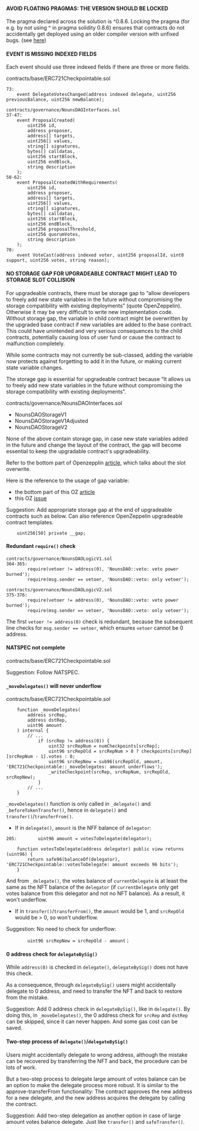 
#### AVOID FLOATING PRAGMAS: THE VERSION SHOULD BE LOCKED

The pragma declared across the solution is ^0.8.6. Locking the pragma (for e.g. by not using ^ in pragma solidity 0.8.6) ensures that contracts do not accidentally get deployed using an older compiler version with unfixed bugs. (see [here](https://swcregistry.io/docs/SWC-103))



#### EVENT IS MISSING INDEXED FIELDS


Each event should use three indexed fields if there are three or more fields.

contracts/base/ERC721Checkpointable.sol
```solidity
73: 
    event DelegateVotesChanged(address indexed delegate, uint256 previousBalance, uint256 newBalance);

contracts/governance/NounsDAOInterfaces.sol
37-47:
    event ProposalCreated(
        uint256 id,
        address proposer,
        address[] targets,
        uint256[] values,
        string[] signatures,
        bytes[] calldatas,
        uint256 startBlock,
        uint256 endBlock,
        string description
    );
50-62:
    event ProposalCreatedWithRequirements(
        uint256 id,
        address proposer,
        address[] targets,
        uint256[] values,
        string[] signatures,
        bytes[] calldatas,
        uint256 startBlock,
        uint256 endBlock,
        uint256 proposalThreshold,
        uint256 quorumVotes,
        string description
    );
70:
    event VoteCast(address indexed voter, uint256 proposalId, uint8 support, uint256 votes, string reason);
```


#### NO STORAGE GAP FOR UPGRADEABLE CONTRACT MIGHT LEAD TO STORAGE SLOT COLLISION

For upgradeable contracts, there must be storage gap to “allow developers to freely add new state variables in the future without compromising the storage compatibility with existing deployments” (quote OpenZeppelin). Otherwise it may be very difficult to write new implementation code. Without storage gap, the variable in child contract might be overwritten by the upgraded base contract if new variables are added to the base contract. This could have unintended and very serious consequences to the child contracts, potentially causing loss of user fund or cause the contract to malfunction completely.

While some contracts may not currently be sub-classed, adding the variable now protects against forgetting to add it in the future, or making current state variable changes.

The storage gap is essential for upgradeable contract because “It allows us to freely add new state variables in the future without compromising the storage compatibility with existing deployments”. 

contracts/governance/NounsDAOInterfaces.sol
- NounsDAOStorageV1
- NounsDAOStorageV1Adjusted
- NounsDAOStorageV2

None of the above contain storage gap, in case new state variables added in the future and change the layout of the contract, the gap will become essential to keep the upgradable contract's upgradeability.

Refer to the bottom part of Openzepplin [article](https://docs.openzeppelin.com/upgrades-plugins/1.x/writing-upgradeable), which talks about the slot overwrite. 

Here is the reference to the usage of gap variable:
- the bottom part of this OZ [article](https://docs.openzeppelin.com/contracts/3.x/upgradeable)
- this OZ [issue](https://github.com/OpenZeppelin/openzeppelin-contracts-upgradeable/issues/47)

Suggestion:
Add appropriate storage gap at the end of upgradeable contracts such as below. Can also reference OpenZeppelin upgradeable contract templates.

```
    uint256[50] private __gap;
```

#### Redundant `require()` check

```solidity
contracts/governance/NounsDAOLogicV1.sol
364-365:
        require(vetoer != address(0), 'NounsDAO::veto: veto power burned');
        require(msg.sender == vetoer, 'NounsDAO::veto: only vetoer');

contracts/governance/NounsDAOLogicV2.sol
375-376:
        require(vetoer != address(0), 'NounsDAO::veto: veto power burned');
        require(msg.sender == vetoer, 'NounsDAO::veto: only vetoer');
```

The first `vetoer != address(0)` check is redundant, because the subsequent line checks for `msg.sender == vetoer`, which ensures `vetoer` cannot be 0 address.




#### NATSPEC not complete

contracts/base/ERC721Checkpointable.sol

Suggestion:
Follow NATSPEC.



#### `_moveDelegates()` will never underflow

contracts/base/ERC721Checkpointable.sol
```solidity
    function _moveDelegates(
        address srcRep,
        address dstRep,
        uint96 amount
    ) internal {
        // ...
            if (srcRep != address(0)) {
                uint32 srcRepNum = numCheckpoints[srcRep];
                uint96 srcRepOld = srcRepNum > 0 ? checkpoints[srcRep][srcRepNum - 1].votes : 0;
                uint96 srcRepNew = sub96(srcRepOld, amount, 'ERC721Checkpointable::_moveDelegates: amount underflows');
                _writeCheckpoint(srcRep, srcRepNum, srcRepOld, srcRepNew);
            }
        // ...
    }
```

`_moveDelegates()` function is only called in `_delegate()` and `_beforeTokenTransfer()`, hence in `delegate()` and `transfer()`/`transferFrom()`.

- If in `delegate()`, `amount` is the NFF balance of `delegator`:
```solidity
205:        uint96 amount = votesToDelegate(delegator);

    function votesToDelegate(address delegator) public view returns (uint96) {
        return safe96(balanceOf(delegator), 'ERC721Checkpointable::votesToDelegate: amount exceeds 96 bits');
    }
```

And from `_delegate()`, the votes balance of `currentDelegate` is at least the same as the NFT balance of the `delegator` (if `currentDelegate` only get votes balance from this delegator and not no NFT balance). As a result, it won't underflow. 

- If in `transfer()`/`transferFrom()`, the `amount` would be 1, and `srcRepOld` would be > 0, so won't underflow.

Suggestion:
No need to check for underflow:
```solidity
        uint96 srcRepNew = srcRepOld - amount；
```

#### 0 address check for `delegateBySig()`

While `address(0)` is checked in `delegate()`, `delegateBySig()` does not have this check.

As a consequence, through `delegateBySig()` users might accidentally delegate to 0 address, and need to transfer the NFT and back to restore from the mistake.

Suggestion:
Add 0 address check in `delegateBySig()`, like in `delegate()`.
By doing this, in `_moveDelegates()`, the 0 address check for `srcRep` and `dstRep` can be skipped, since it can never happen. And some gas cost can be saved.


#### Two-step process of `delegate()`/`delegateBySig()`

Users might accidentally delegate to wrong address, although the mistake can be recovered by transferring the NFT and back, the procedure can be lots of work.

But a two-step process to delegate large amount of votes balance can be an option to make the delegate process more robust. It is similar to the approve-transferFrom functionality: The contract approves the new address for a new delegate, and the new address acquires the delegate by calling the contract.

Suggestion:
Add two-step delegation as another option in case of large amount votes balance delegate. Just like `transfer()` and `safeTransfer()`.


